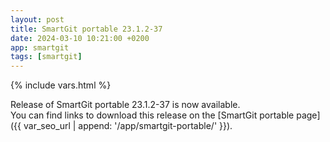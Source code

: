 ```yaml
---
layout: post
title: SmartGit portable 23.1.2-37
date: 2024-03-10 10:21:00 +0200
app: smartgit
tags: [smartgit]
---
```

{% include vars.html %}

Release of SmartGit portable 23.1.2-37 is now available.<br />
You can find links to download this release on the [SmartGit portable page]({{ var_seo_url | append: '/app/smartgit-portable/' }}).
